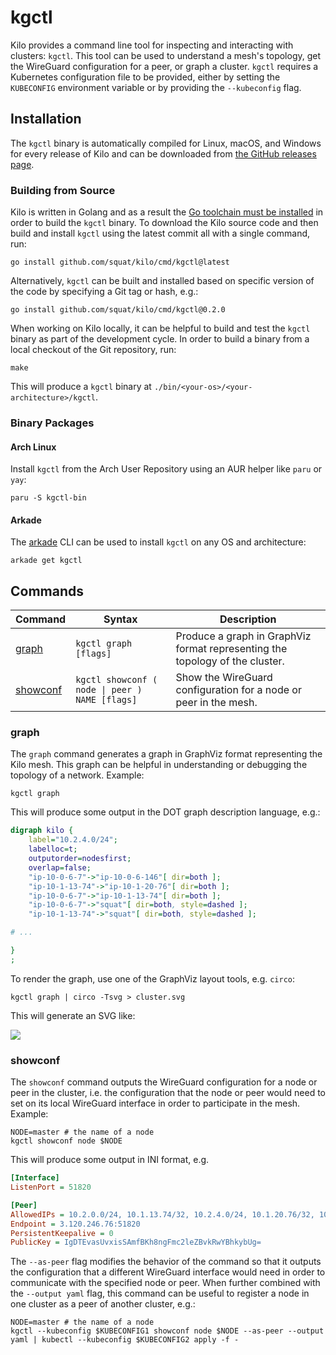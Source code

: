 # kgctl

Kilo provides a command line tool for inspecting and interacting with clusters: `kgctl`.
This tool can be used to understand a mesh's topology, get the WireGuard configuration for a peer, or graph a cluster.
`kgctl` requires a Kubernetes configuration file to be provided, either by setting the `KUBECONFIG` environment variable or by providing the `--kubeconfig` flag.

## Installation

The `kgctl` binary is automatically compiled for Linux, macOS, and Windows for every release of Kilo and can be downloaded from [the GitHub releases page](https://github.com/squat/kilo/releases/latest).

### Building from Source
Kilo is written in Golang and as a result the [Go toolchain must be installed](https://golang.org/doc/install) in order to build the `kgctl` binary.
To download the Kilo source code and then build and install `kgctl` using the latest commit all with a single command, run:

```shell
go install github.com/squat/kilo/cmd/kgctl@latest
```

Alternatively, `kgctl` can be built and installed based on specific version of the code by specifying a Git tag or hash, e.g.:

```shell
go install github.com/squat/kilo/cmd/kgctl@0.2.0
```

When working on Kilo locally, it can be helpful to build and test the `kgctl` binary as part of the development cycle.
In order to build a binary from a local checkout of the Git repository, run:

```shell
make
```

This will produce a `kgctl` binary at `./bin/<your-os>/<your-architecture>/kgctl`.


### Binary Packages

#### Arch Linux

Install `kgctl` from the Arch User Repository using an AUR helper like `paru` or `yay`:

```shell
paru -S kgctl-bin
```

#### Arkade

The [arkade](https://github.com/alexellis/arkade) CLI can be used to install `kgctl` on any OS and architecture:

```shell
arkade get kgctl
```

## Commands

|Command|Syntax|Description|
|----|----|-------|
|[graph](#graph)|`kgctl graph [flags]`|Produce a graph in GraphViz format representing the topology of the cluster.|
|[showconf](#showconf)|`kgctl showconf ( node \| peer ) NAME [flags]`|Show the WireGuard configuration for a node or peer in the mesh.|


### graph

The `graph` command generates a graph in GraphViz format representing the Kilo mesh.
This graph can be helpful in understanding or debugging the topology of a network.
Example:

```shell
kgctl graph
```

This will produce some output in the DOT graph description language, e.g.:

```dot
digraph kilo {
	label="10.2.4.0/24";
	labelloc=t;
	outputorder=nodesfirst;
	overlap=false;
	"ip-10-0-6-7"->"ip-10-0-6-146"[ dir=both ];
	"ip-10-1-13-74"->"ip-10-1-20-76"[ dir=both ];
	"ip-10-0-6-7"->"ip-10-1-13-74"[ dir=both ];
	"ip-10-0-6-7"->"squat"[ dir=both, style=dashed ];
	"ip-10-1-13-74"->"squat"[ dir=both, style=dashed ];

# ...

}
;
```

To render the graph, use one of the GraphViz layout tools, e.g. `circo`:

```shell
kgctl graph | circo -Tsvg > cluster.svg
```

This will generate an SVG like:

<img src="./graphs/location.svg" />

### showconf

The `showconf` command outputs the WireGuard configuration for a node or peer in the cluster, i.e. the configuration that the node or peer would need to set on its local WireGuard interface in order to participate in the mesh.
Example:

```shell
NODE=master # the name of a node
kgctl showconf node $NODE
```

This will produce some output in INI format, e.g.

```ini
[Interface]
ListenPort = 51820

[Peer]
AllowedIPs = 10.2.0.0/24, 10.1.13.74/32, 10.2.4.0/24, 10.1.20.76/32, 10.4.0.2/32
Endpoint = 3.120.246.76:51820
PersistentKeepalive = 0
PublicKey = IgDTEvasUvxisSAmfBKh8ngFmc2leZBvkRwYBhkybUg=
```

The `--as-peer` flag modifies the behavior of the command so that it outputs the configuration that a different WireGuard interface would need in order to communicate with the specified node or peer.
When further combined with the `--output yaml` flag, this command can be useful to register a node in one cluster as a peer of another cluster, e.g.:

```shell
NODE=master # the name of a node
kgctl --kubeconfig $KUBECONFIG1 showconf node $NODE --as-peer --output yaml | kubectl --kubeconfig $KUBECONFIG2 apply -f -
```
